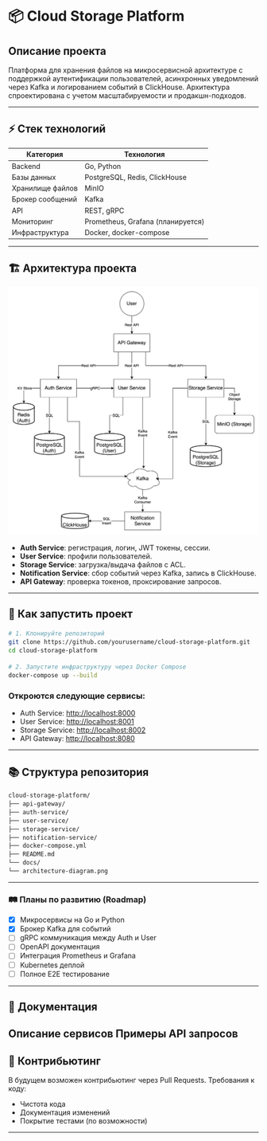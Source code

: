 # 📦 Cloud Storage Platform

## Описание проекта
Платформа для хранения файлов на микросервисной архитектуре с поддержкой аутентификации пользователей, 
асинхронных уведомлений через Kafka и логированием событий в ClickHouse. 
Архитектура спроектирована с учетом масштабируемости и продакшн-подходов.

---

## ⚡ Стек технологий

| Категория         | Технология                        |
|-------------------|-----------------------------------|
| Backend           | Go, Python                        |
| Базы данных       | PostgreSQL, Redis, ClickHouse     |
| Хранилище файлов  | MinIO                             |
| Брокер сообщений  | Kafka                             |
| API               | REST, gRPC                        |
| Мониторинг        | Prometheus, Grafana (планируется) |
| Инфраструктура    | Docker, docker-compose            |

---

## 🏗 Архитектура проекта
![Архитектура проекта](docs/architecture-diagram.png)

- **Auth Service**: регистрация, логин, JWT токены, сессии.
- **User Service**: профили пользователей.
- **Storage Service**: загрузка/выдача файлов с ACL.
- **Notification Service**: сбор событий через Kafka, запись в ClickHouse.
- **API Gateway**: проверка токенов, проксирование запросов.

---

## 🚀 Как запустить проект
```bash
# 1. Клонируйте репозиторий
git clone https://github.com/yourusername/cloud-storage-platform.git
cd cloud-storage-platform

# 2. Запустите инфраструктуру через Docker Compose
docker-compose up --build
```

### Откроются следующие сервисы:

- Auth Service: [http://localhost:8000](http://localhost:8000)
- User Service: [http://localhost:8001](http://localhost:8001)
- Storage Service: [http://localhost:8002](http://localhost:8002)
- API Gateway: [http://localhost:8080](http://localhost:8080)

---

## 📚 Структура репозитория
```bash
cloud-storage-platform/
├── api-gateway/
├── auth-service/
├── user-service/
├── storage-service/
├── notification-service/
├── docker-compose.yml
├── README.md
└── docs/
└── architecture-diagram.png
```
---

### 🛤 Планы по развитию (Roadmap)

- [x] Микросервисы на Go и Python
- [x] Брокер Kafka для событий
- [ ] gRPC коммуникация между Auth и User
- [ ] OpenAPI документация
- [ ] Интеграция Prometheus и Grafana
- [ ] Kubernetes деплой
- [ ] Полное E2E тестирование
---

## 📄 Документация
Описание сервисов
Примеры API запросов
---

## 🤝 Контрибьютинг
В будущем возможен контрибьютинг через Pull Requests. Требования к коду:

- Чистота кода
- Документация изменений
- Покрытие тестами (по возможности)
---